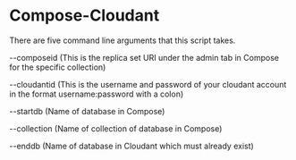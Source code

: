 # Compose-Cloudant

There are five command line arguments that this script takes.

--composeid  (This is the replica set URI under the admin tab in Compose for the specific collection)

--cloudantid  (This is the username and password of your cloudant account in the format username:password with a colon)

--startdb  (Name of database in Compose)

--collection  (Name of collection of database in Compose)

--enddb  (Name of database in Cloudant which must already exist)
